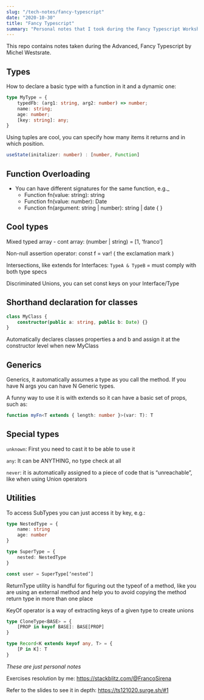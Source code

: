 ```yaml
---
slug: "/tech-notes/fancy-typescript"
date: "2020-10-30"
title: "Fancy Typescript"
summary: "Personal notes that I took during the Fancy Typescript Workshop that occurred during the React Conf 2020."
---
```


This repo contains notes taken during the Advanced, Fancy Typescript by Michel Westsrate.

## Types
How to declare a basic type with a function in it and a dynamic one:
```ts
type MyType = {
	typedFb: (arg1: string, arg2: number) => number;
	name: string;
	age: number;
	[key: string]: any;
}
```

Using tuples are cool, you can specify how many items it returns and in which position.
```ts
useState(initalizer: number) : [number, Function]
```
## Function Overloading
- You can have different signatures for the same function, e.g._
    - Function fn(value: string): string
    - Function fn(value: number): Date
    - Function fn(argument: string | number): string | date { }

## Cool types
Mixed typed array
	- cont array: (number | string) = [1, ‘franco’]

Non-null assertion operator: const f = var! ( the exclamation mark )

Intersections, like extends for Interfaces: `TypeA & TypeB` = must comply with both type specs

Discriminated Unions, you can set const keys on your Interface/Type

## Shorthand declaration for classes
```ts
class MyClass {
	constructor(public a: string, public b: Date) {}
}
```
Automatically declares classes properties a and b and assign it at the constructor level when new MyClass

## Generics
Generics, it automatically assumes a type as you call the method. If you have N args you can have N Generic types.

A funny way to use it is with extends so it can have a basic set of props, such as:
```ts
function myFn<T extends { length: number }>(var: T): T
```

## Special types
`unknown`: First you need to cast it to be able to use it

`any`: It can be ANYTHING, no type check at all

`never`: it is automatically assigned to a piece of code that is “unreachable”, like when using Union operators


## Utilities
To access SubTypes you can just access it by key, e.g.:
```ts
type NestedType = {
	name: string
	age: number
}

type SuperType = {
	nested: NestedType
}

const user = SuperType[‘nested’]
```

ReturnType utility is handful for figuring out the typeof of a method, like you are using an external method and help you to avoid copying the method return type in more than one place

KeyOf operator is a way of extracting keys of a given type to create unions
```ts
type CloneType<BASE> = {
	[PROP in keyof BASE]: BASE[PROP]
}

type Record<K extends keyof any, T> = {
	[P in K]: T
}
```

*These are just personal notes*

Exercises resolution by me: https://stackblitz.com/@FrancoSirena

Refer to the slides to see it in depth: https://ts121020.surge.sh/#1
